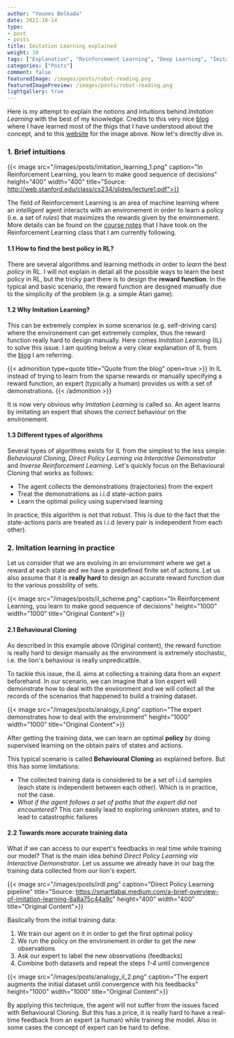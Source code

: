```yaml
---
author: "Younes Belkada"
date: 2021-10-14
type:
- post 
- posts
title: Imitation Learning explained
weight: 10
tags: ["Explanation", "Reinforcement Learning", "Deep Learning", "Imitation Learning"]
categories: ["Posts"]
comment: false
featuredImage: /images/posts/robot-reading.png
featuredImagePreview: /images/posts/robot-reading.png
lightgallery: true
---
```


Here is my attempt to explain the notions and intuitions behind *Imitation Learning* with the best of my knowledge. Credits to this very nice [blog](https://smartlabai.medium.com/a-brief-overview-of-imitation-learning-8a8a75c44a9c) where I have learned most of the thigs that I have understood about the concept, and to this [website](https://www.stateofdigital.com/we-need-to-write-for-robots-until-they-read-like-people-why-our-industry-needs-technical-content-creators/) for the image above. Now let's directly dive in.

### 1. Brief intuitions

{{< image src="/images/posts/imitation_learning_1.png" caption="In Reinforcement Learning, you learn to make good sequence of decisions" height="400" width="400" title="Source: http://web.stanford.edu/class/cs234/slides/lecture1.pdf">}}

The field of Reinforcement Learning is an area of machine learning where an *intelligent* agent interacts with an environement in order to learn a policy (i.e. a set of *rules*) that maximizes the rewards given by the environement. More details can be found on the [course notes](https://younesbelkada.github.io/notes/rl1/) that I have took on the Reinforcement Learning class that I am currently following. 

#### 1.1 How to find the best policy in RL?

There are several algorithms and learning methods in order to *learn* the best *policy* in RL. I will not explain in detail all the possible ways to learn the best policy in RL, but the tricky part there is to design the **reward function**. In the typical and basic scenario, the reward function are designed manually due to the simplicity of the problem (e.g. a simple Atari game). 

#### 1.2 Why Imitation Learning?

This can be extremely complex in some scenarios (e.g. self-driving cars) where the environement can get extremely complex, thus the reward function really hard to design manually. Here comes *Imitation Learning* (IL) to solve this issue. I am quoting below a very clear explanation of IL from the [blog](https://smartlabai.medium.com/a-brief-overview-of-imitation-learning-8a8a75c44a9c) I am referring.

{{< admonition type=quote title="Quote from the blog" open=true >}}
In IL instead of trying to learn from the sparse rewards or manually specifying a reward function, an expert (typically a human) provides us with a set of demonstrations.
{{< /admonition >}}

It is now very obvious why *Imitation Learning* is called so. An agent learns by imitating an expert that shows the *correct* behaviour on the environement.

#### 1.3 Different types of algorithms

Several types of algorithms exists for *IL* from the simplest to the less simple: *Behavioural Cloning*, *Direct Policy Learning via Interactive Demonstrator* and *Inverse Reinforcement Learning*. Let's quickly focus on the Behavioural Cloning that works as follows:

* The agent collects the demonstrations (trajectories) from the expert
* Treat the demonstrations as i.i.d state-action pairs
* Learn the optimal policy using supervised learning

In practice, this algorithm is not that robust. This is due to the fact that the state-actions paris are treated as i.i.d (every pair is independent from each other).

### 2. Imitation learning in practice

Let us consider that we are evolving in an enviornment where we get a reward at each state and we have a predefined finite set of actions. Let us also assume that it is **really hard** to design an accurate reward function due to the various possbility of sets.

{{< image src="/images/posts/il_scheme.png" caption="In Reinforcement Learning, you learn to make good sequence of decisions" height="1000" width="1000" title="Original Content">}}

#### 2.1 Behavioural Cloning

As described in this example above (Original content), the reward function is really hard to design manually as the environment is extremely stochastic, i.e. the lion's behaviour is really unpredicatble. 

To tackle this issue, the *IL* aims at collecting a training data from an *expert* beforehand. In our scenario, we can imagine that a lion expert will demonstrate how to deal with the environment and we will collect all the records of the scenarios that happened to build a training dataset.

{{< image src="/images/posts/analogy_il.png" caption="The expert demonstrates how to deal with the environment" height="1000" width="1000" title="Original Content">}}

After getting the training data, we can learn an optimal **policy** by doing supervised learning on the obtain pairs of states and actions.

This typical scenario is called **Behavioural Cloning** as explained before. But this has some limitations:
* The collected training data is considered to be a set of i.i.d samples (each state is independent between each other). Which is in practice, not the case.
* *What if the agent follows a set of paths that the expert did not encountered?* This can easily lead to exploring unknown states, and to lead to catastrophic failures

#### 2.2 Towards more accurate training data

What if we can access to our expert's feedbacks in real time while training our model? That is the main idea behind *Direct Policy Learning via Interactive Demonstrator*. Let us assume we already have in our bag the training data collected from our lion's expert. 

{{< image src="/images/posts/irdl.png" caption="Direct Policy Learning pipeline" title="Source: https://smartlabai.medium.com/a-brief-overview-of-imitation-learning-8a8a75c44a9c" height="400" width="400" title="Original Content">}}

Basilcally from the initial training data:
1. We train our agent on it in order to get the first optimal policy
2. We run the policy on the environement in order to get the new observations
3. Ask our expert to label the new observations (feedbacks)
4. Combine both datasets and repeat the steps *1-4* until convergence

{{< image src="/images/posts/analogy_il_2.png" caption="The expert augments the initial dataset until convergence with his feedbacks" height="1000" width="1000" title="Original Content">}}

By applying this technique, the agent will not suffer from the issues faced with Behavioural Cloning. But this has a price, it is really hard to have a real-time feedback from an expert (a human) while training the model. Also in some cases the concept of expert can be hard to define.
